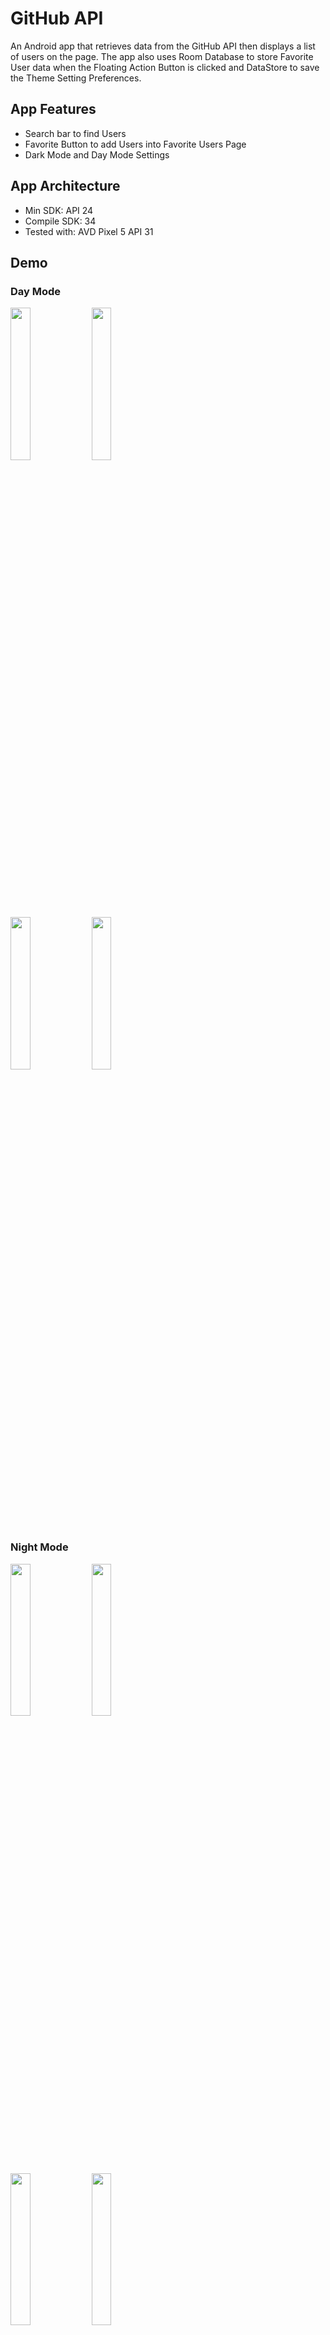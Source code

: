 # GitHub API
An Android app that retrieves data from the GitHub API then displays a list of users on the page. The app also uses Room Database to store Favorite User data when the Floating Action Button is clicked and DataStore to save the Theme Setting Preferences.

## App Features
- Search bar to find Users
- Favorite Button to add Users into Favorite Users Page
- Dark Mode and Day Mode Settings

## App Architecture
- Min SDK: API 24
- Compile SDK: 34
- Tested with: AVD Pixel 5 API 31

## Demo
### Day Mode
<img src="https://github.com/zask45/GitHubAPI/assets/117462539/dd63aa5a-cc86-4636-8f47-cb07a5ffed31" width="25%" >
<img src="https://github.com/zask45/GitHubAPI/assets/117462539/ba0bac67-9977-4513-90cd-51d8d1bc4dcf" width="25%" ><br>
<img src="https://github.com/zask45/GitHubAPI/assets/117462539/fa158905-6dc5-4f3d-ad12-a3b5cf2efdaf" width="25%" >
<img src="https://github.com/zask45/GitHubAPI/assets/117462539/9e5c0934-bf30-41d4-9d4d-5346cd1724ef" width="25%" >

### Night Mode
<img src="https://github.com/zask45/GitHubAPI/assets/117462539/81d81bfd-54d0-4c79-a15c-a9ed0e30b148" width="25%" >
<img src="https://github.com/zask45/GitHubAPI/assets/117462539/b58a85f2-c36f-4c02-afab-513c2c28135c" width="25%" ><br>
<img src="https://github.com/zask45/GitHubAPI/assets/117462539/1f6038d5-0019-483c-90a9-76d749b8d4a7" width="25%" >
<img src="https://github.com/zask45/GitHubAPI/assets/117462539/419c9c3d-ef5a-4256-974d-e4e779b53419" width="25%" >






